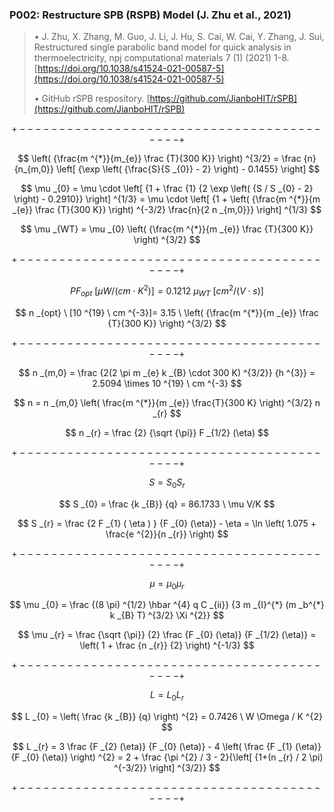 ### P002: Restructure SPB (RSPB) Model (J. Zhu et al., 2021)

> &bull; J. Zhu, X. Zhang, M. Guo, J. Li, J. Hu, S. Cai, W. Cai, Y. Zhang, J. Sui, Restructured single parabolic band model for quick analysis in thermoelectricity, npj computational materials 7 (1) (2021) 1-8. [https://doi.org/10.1038/s41524-021-00587-5](https://doi.org/10.1038/s41524-021-00587-5)
>
> &bull; GitHub rSPB respository. [https://github.com/JianboHIT/rSPB](https://github.com/JianboHIT/rSPB)
>

$$ $$

$$ +------------------------------------------+ $$

$$ \left( {\frac{m ^{*}}{m_{e}} \frac {T}{300 K}} \right) ^{3/2} =  \frac {n} {n_{m,0}} \left[ {\exp \left( {\frac{S}{S _{0}} - 2} \right) - 0.1455} \right] $$

$$ \mu _{0} = \mu \cdot \left[ {1 + \frac {1} {2 \exp \left( {S / S _{0} - 2} \right) - 0.2910}} \right] ^{1/3} = \mu \cdot \left[ {1 + \left( {\frac{m ^{*}}{m _{e}} \frac {T}{300 K}} \right) ^{-3/2} \frac{n}{2 n _{m,0}}} \right] ^{1/3} $$

$$ \mu _{WT} = \mu _{0} \left( {\frac{m ^{*}}{m _{e}} \frac {T}{300 K}} \right) ^{3/2} $$

$$ +------------------------------------------+ $$

$$ PF _{opt} \ [\mu W / (cm \cdot K ^{2})] = 0.1212 \ \mu _{WT} \  [cm ^{2} /(V \cdot s)] $$

$$ n _{opt} \ [10 ^{19} \ cm ^{-3}]= 3.15 \  \left( {\frac{m ^{*}}{m _{e}} \frac {T}{300 K}} \right) ^{3/2} $$

$$ +------------------------------------------+ $$

$$ n _{m,0} = \frac {2(2 \pi m _{e} k _{B} \cdot 300 K) ^{3/2}} {h ^{3}} = 2.5094 \times 10 ^{19} \  cm ^{-3} $$

$$ n = n _{m,0} \left( \frac{m ^{*}}{m _{e}} \frac{T}{300 K} \right) ^{3/2} n _{r} $$

$$ n _{r} = \frac {2} {\sqrt {\pi}} F _{1/2} (\eta) $$

$$ +------------------------------------------+ $$

$$ S = S _{0} S _{r} $$

$$ S _{0} = \frac {k _{B}} {q} = 86.1733 \  \mu V/K $$

$$ S _{r} = \frac {2 F _{1} ( \eta ) } {F _{0} (\eta)} - \eta = \ln \left( 1.075 + \frac{e ^{2}}{n _{r}} \right) $$

$$ +------------------------------------------+ $$

$$ \mu = \mu _{0} \mu _{r} $$

$$ \mu _{0} = \frac {(8 \pi) ^{1/2} \hbar ^{4} q C _{ii}} {3 m _{I}^{*} (m _b^{*} k _{B} T) ^{3/2} \Xi ^{2}} $$

$$ \mu _{r} = \frac {\sqrt {\pi}} {2} \frac {F _{0} (\eta)} {F _{1/2} (\eta)} = \left( 1 + \frac {n _{r}} {2} \right) ^{-1/3} $$

$$ +------------------------------------------+ $$

$$ L = L _{0} L _{r} $$

$$ L _{0} = \left( \frac {k _{B}} {q} \right) ^{2} = 0.7426 \  W \Omega / K ^{2} $$

$$ L _{r} = 3 \frac {F _{2} (\eta)} {F _{0} (\eta)} - 4 \left( \frac {F _{1} (\eta)} {F _{0} (\eta)} \right) ^{2} = 2 + \frac {\pi ^{2} / 3 - 2}{\left[ {1+(n _{r} / 2 \pi) ^{-3/2}} \right] ^{3/2}} $$

$$ +------------------------------------------+ $$
